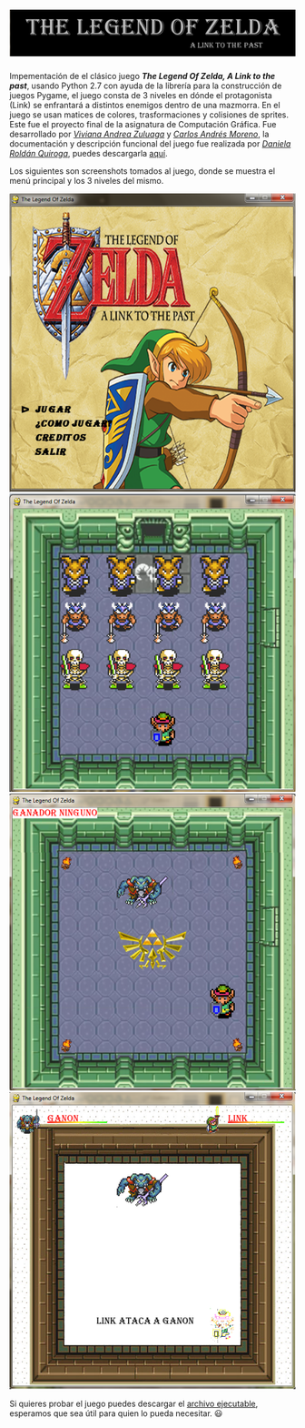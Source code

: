 ![intro][1]
=================================================================================
Impementación de el clásico juego **_The Legend Of Zelda, A Link to the past_**, usando Python 2.7 con ayuda 
de la librería para la construcción de juegos Pygame, el juego consta de 3 niveles en dónde el protagonista (Link)
se enfrantará a distintos enemigos dentro de una mazmorra.
En el juego se usan matices de colores, trasformaciones y colisiones de sprites. Este fue el proyecto final de la
asignatura de Computación Gráfica. Fue desarrollado por _[Viviana Andrea Zuluaga][2]_ y _[Carlos Andrés Moreno][3]_, 
la documentación y descripción funcional del juego fue realizada por _[Daniela Roldán Quiroga][3]_, puedes descargarla 
[aquí][10].

Los siguientes son screenshots tomados al juego, donde se muestra el menú principal y los 3 niveles del mismo.

![menu][5]
![escenario1][6]
![escenario2][7]
![escenario3][8]

Si quieres probar el juego puedes descargar el [archivo ejecutable][9], esperamos que sea útil para quien lo pueda 
necesitar. :smiley:

[1]: screenshots/intro.png
[2]: https://github.com/vivianaZuluaga 
[3]: https://github.com/CarMoreno
[4]: https://github.com/Daroqui
[5]: screenshots/menu.png
[6]: screenshots/escena1.png
[7]: screenshots/escena2.png
[8]: screenshots/escena3.png
[9]: https://mega.nz/#!ZhNCULoD!99_oUGYjlMPDr69S2YMw9OT-PzZ7a0PGegF2Ng1c63I
[10]: https://mega.nz/#!pgckSATC!7VNsLEOZ5vdijybGMBoDe7liCesydAUB4MUlAkp5AUY
